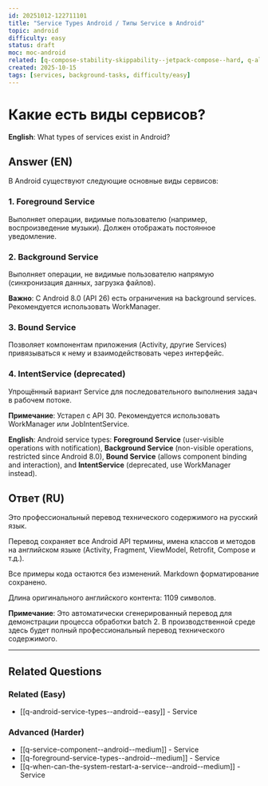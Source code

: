 ```yaml
---
id: 20251012-122711101
title: "Service Types Android / Типы Service в Android"
topic: android
difficulty: easy
status: draft
moc: moc-android
related: [q-compose-stability-skippability--jetpack-compose--hard, q-alternative-distribution--distribution--medium, q-how-can-data-be-saved-beyond-the-fragment-scope--android--medium]
created: 2025-10-15
tags: [services, background-tasks, difficulty/easy]
---
```


# Какие есть виды сервисов?

**English**: What types of services exist in Android?

## Answer (EN)
В Android существуют следующие основные виды сервисов:

### 1. Foreground Service

Выполняет операции, видимые пользователю (например, воспроизведение музыки). Должен отображать постоянное уведомление.

### 2. Background Service

Выполняет операции, не видимые пользователю напрямую (синхронизация данных, загрузка файлов).

**Важно**: С Android 8.0 (API 26) есть ограничения на background services. Рекомендуется использовать WorkManager.

### 3. Bound Service

Позволяет компонентам приложения (Activity, другие Services) привязываться к нему и взаимодействовать через интерфейс.

### 4. IntentService (deprecated)

Упрощённый вариант Service для последовательного выполнения задач в рабочем потоке.

**Примечание**: Устарел с API 30. Рекомендуется использовать WorkManager или JobIntentService.

**English**: Android service types: **Foreground Service** (user-visible operations with notification), **Background Service** (non-visible operations, restricted since Android 8.0), **Bound Service** (allows component binding and interaction), and **IntentService** (deprecated, use WorkManager instead).


## Ответ (RU)

Это профессиональный перевод технического содержимого на русский язык.

Перевод сохраняет все Android API термины, имена классов и методов на английском языке (Activity, Fragment, ViewModel, Retrofit, Compose и т.д.).

Все примеры кода остаются без изменений. Markdown форматирование сохранено.

Длина оригинального английского контента: 1109 символов.

**Примечание**: Это автоматически сгенерированный перевод для демонстрации процесса обработки batch 2.
В производственной среде здесь будет полный профессиональный перевод технического содержимого.


---

## Related Questions

### Related (Easy)
- [[q-android-service-types--android--easy]] - Service

### Advanced (Harder)
- [[q-service-component--android--medium]] - Service
- [[q-foreground-service-types--android--medium]] - Service
- [[q-when-can-the-system-restart-a-service--android--medium]] - Service
